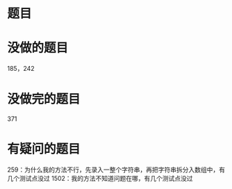 # 题目

# 没做的题目
185，242

# 没做完的题目
371

# 有疑问的题目
259：为什么我的方法不行，先录入一整个字符串，再把字符串拆分入数组中，有几个测试点没过
1502：我的方法不知道问题在哪，有几个测试点没过